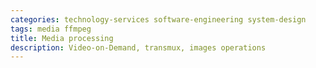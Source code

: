 ```yaml
---
categories: technology-services software-engineering system-design
tags: media ffmpeg 
title: Media processing
description: Video-on-Demand, transmux, images operations
---
```

